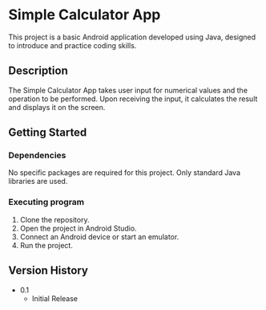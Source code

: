 # Simple Calculator App

This project is a basic Android application developed using Java, designed to introduce and practice coding skills.

## Description
The Simple Calculator App takes user input for numerical values and the operation to be performed. Upon receiving the input, it calculates the result and displays it on the screen.

## Getting Started

### Dependencies
No specific packages are required for this project. Only standard Java libraries are used.

### Executing program
1. Clone the repository.
2. Open the project in Android Studio.
3. Connect an Android device or start an emulator.
4. Run the project.

## Version History
- 0.1
    - Initial Release


